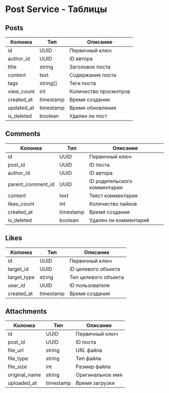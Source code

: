 # Post Service - Таблицы

## Posts
| Колонка | Тип | Описание |
|---------|-----|----------|
| id | UUID | Первичный ключ |
| author_id | UUID | ID автора |
| title | string | Заголовок поста |
| content | text | Содержание поста |
| tags | string[] | Теги поста |
| view_count | int | Количество просмотров |
| created_at | timestamp | Время создания |
| updated_at | timestamp | Время обновления |
| is_deleted | boolean | Удален ли пост |

## Comments
| Колонка | Тип | Описание |
|---------|-----|----------|
| id | UUID | Первичный ключ |
| post_id | UUID | ID поста |
| author_id | UUID | ID автора |
| parent_comment_id | UUID | ID родительского комментария |
| content | text | Текст комментария |
| likes_count | int | Количество лайков |
| created_at | timestamp | Время создания |
| is_deleted | boolean | Удален ли комментарий |

## Likes
| Колонка | Тип | Описание |
|---------|-----|----------|
| id | UUID | Первичный ключ |
| target_id | UUID | ID целевого объекта |
| target_type | string | Тип целевого объекта |
| user_id | UUID | ID пользователя |
| created_at | timestamp | Время создания |

## Attachments
| Колонка | Тип | Описание |
|---------|-----|----------|
| id | UUID | Первичный ключ |
| post_id | UUID | ID поста |
| file_url | string | URL файла |
| file_type | string | Тип файла |
| file_size | int | Размер файла |
| original_name | string | Оригинальное имя |
| uploaded_at | timestamp | Время загрузки |